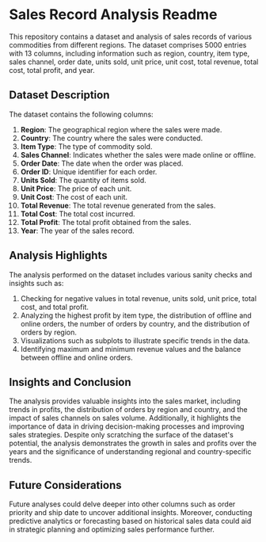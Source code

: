 # Sales Record Analysis Readme

This repository contains a dataset and analysis of sales records of various commodities from different regions. The dataset comprises 5000 entries with 13 columns, including information such as region, country, item type, sales channel, order date, units sold, unit price, unit cost, total revenue, total cost, total profit, and year.

## Dataset Description

The dataset contains the following columns:

1. **Region**: The geographical region where the sales were made.
2. **Country**: The country where the sales were conducted.
3. **Item Type**: The type of commodity sold.
4. **Sales Channel**: Indicates whether the sales were made online or offline.
5. **Order Date**: The date when the order was placed.
6. **Order ID**: Unique identifier for each order.
7. **Units Sold**: The quantity of items sold.
8. **Unit Price**: The price of each unit.
9. **Unit Cost**: The cost of each unit.
10. **Total Revenue**: The total revenue generated from the sales.
11. **Total Cost**: The total cost incurred.
12. **Total Profit**: The total profit obtained from the sales.
13. **Year**: The year of the sales record.

## Analysis Highlights

The analysis performed on the dataset includes various sanity checks and insights such as:

1. Checking for negative values in total revenue, units sold, unit price, total cost, and total profit.
2. Analyzing the highest profit by item type, the distribution of offline and online orders, the number of orders by country, and the distribution of orders by region.
3. Visualizations such as subplots to illustrate specific trends in the data.
4. Identifying maximum and minimum revenue values and the balance between offline and online orders.

## Insights and Conclusion

The analysis provides valuable insights into the sales market, including trends in profits, the distribution of orders by region and country, and the impact of sales channels on sales volume. Additionally, it highlights the importance of data in driving decision-making processes and improving sales strategies. Despite only scratching the surface of the dataset's potential, the analysis demonstrates the growth in sales and profits over the years and the significance of understanding regional and country-specific trends.

## Future Considerations

Future analyses could delve deeper into other columns such as order priority and ship date to uncover additional insights. Moreover, conducting predictive analytics or forecasting based on historical sales data could aid in strategic planning and optimizing sales performance further.


